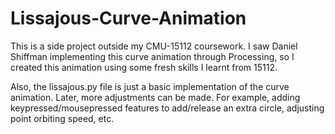 # Lissajous-Curve-Animation
This is a side project outside my CMU-15112 coursework.
I saw Daniel Shiffman implementing this curve animation through Processing,
so I created this animation using some fresh skills I learnt from 15112.

Also, the lissajous.py file is just a basic implementation of the curve animation.
Later, more adjustments can be made. For example, adding keypressed/mousepressed features to add/release an extra circle, adjusting point orbiting speed, etc.
